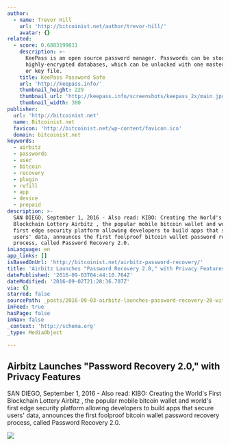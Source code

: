 ```yaml
---
author:
  - name: Trevor Hill
    url: 'http://bitcoinist.net/author/trevor-hill/'
    avatar: {}
related:
  - score: 0.6883199811
    description: >-
      KeePass is an open source password manager. Passwords can be stored in
      highly-encrypted databases, which can be unlocked with one master password
      or key file.
    title: KeePass Password Safe
    url: 'http://keepass.info/'
    thumbnail_height: 229
    thumbnail_url: 'http://keepass.info/screenshots/keepass_2x/main.jpg'
    thumbnail_width: 300
publisher:
  url: 'http://bitcoinist.net'
  name: Bitcoinist.net
  favicon: 'http://bitcoinist.net/wp-content/favicon.ico'
  domain: bitcoinist.net
keywords:
  - airbitz
  - passwords
  - user
  - bitcoin
  - recovery
  - plugin
  - refill
  - app
  - device
  - prepaid
description: >-
  SAN DIEGO, September 1, 2016 - Also read: KIBO: Creating the World's First
  Blockchain Lottery Airbitz , the popular mobile bitcoin wallet and world's
  first edge security platform allowing developers to build apps that secure
  users' data, announces the first foolproof bitcoin wallet password recovery
  process, called Password Recovery 2.0.
inLanguage: en
app_links: []
isBasedOnUrl: 'http://bitcoinist.net/airbitz-password-recovery/'
title: 'Airbitz Launches "Password Recovery 2.0," with Privacy Features'
datePublished: '2016-09-03T04:44:10.764Z'
dateModified: '2016-09-02T21:28:36.707Z'
via: {}
starred: false
sourcePath: _posts/2016-09-03-airbitz-launches-password-recovery-20-with-privacy-featu.md
inFeed: true
hasPage: false
inNav: false
_context: 'http://schema.org'
_type: MediaObject

---
```

<article style=""><h1>Airbitz Launches "Password Recovery 2.0," with Privacy Features</h1><p>SAN DIEGO, September 1, 2016 - Also read: KIBO: Creating the World's First Blockchain Lottery Airbitz , the popular mobile bitcoin wallet and world's first edge security platform allowing developers to build apps that secure users' data, announces the first foolproof bitcoin wallet password recovery process, called Password Recovery 2.0.</p><img src="http://bitcoinist.net/wp-content/uploads/2016/09/password.jpg" /></article>